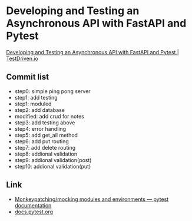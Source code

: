 # Developing and Testing an Asynchronous API with FastAPI and Pytest

[Developing and Testing an Asynchronous API with FastAPI and Pytest \| TestDriven\.io](https://testdriven.io/blog/fastapi-crud/)

## Commit list

* step0: simple ping pong server
* step1: add testing
* step1: moduled
* step2: add database
* modified: add crud for notes
* step3: add testing above
* step4: error handling
* step5: add get_all method
* step6: add put routing
* step7: add delete routing
* step8: addional validation
* step9: addional validation(post)
* step10:  addional validation(put)

## Link

* [Monkeypatching/mocking modules and environments — pytest documentation](https://docs.pytest.org/en/latest/monkeypatch.html)
* [docs\.pytest\.org](https://docs.pytest.org/en/stable/parametrize.html)
